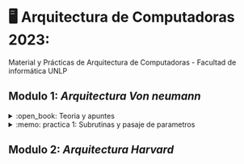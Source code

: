 # :desktop_computer: Arquitectura de Computadoras 2023:
<p>Material y Prácticas de Arquitectura de Computadoras - Facultad de informática UNLP </p>

## Modulo 1:  _Arquitectura Von neumann_ 
<details><summary> :open_book: Teoria y apuntes </summary>
  <ul>
   <li><p><a href= "https://github.com/biancaDefelipe/UNLP/blob/main/ARQUITECTURA/TEORIAS/Arquitectura%20de%20Computadoras%20A%C3%B1o%202007.pdf"> Repaso oc pila y subrutinas</a></p></li> 
  </ul>
  <li><p><a href= "https://github.com/biancaDefelipe/UNLP/blob/main/ARQUITECTURA/TEORIAS/Arq%20clase2%20Interrupciones.pdf">Interrupciones</a></p></li>
</details>
<details><summary> :memo: practica 1: Subrutinas y pasaje de parametros</summary> 
<ul>
    <li><p><a href="https://github.com/biancaDefelipe/UNLP/blob/main/ARQUITECTURA/PRACTICAS/practica%201/ejercicio_1.txt">ejercicio 1</a></p>
    </li>
    <li><p><a href="https://github.com/biancaDefelipe/UNLP/blob/main/ARQUITECTURA/PRACTICAS/practica%201/ejercicio_2.txt" >ejercicio 2</a></p>
    </li>
    <li><p><a href="https://github.com/biancaDefelipe/UNLP/blob/main/ARQUITECTURA/PRACTICAS/practica%201/ejercicio_3.txt">ejercicio 3</a></p>
    </li>
    <li><p><a href="https://github.com/biancaDefelipe/UNLP/blob/main/ARQUITECTURA/PRACTICAS/practica%201/ejercicio_4.txt">ejercicio 4</a></p>
    </li>
    <li><p><a href="https://github.com/biancaDefelipe/UNLP/blob/main/ARQUITECTURA/PRACTICAS/practica%201/ejercicio_5.asm">ejercicio 5</a></p>
    </li>
    <li><p><a href="https://github.com/biancaDefelipe/UNLP/blob/main/ARQUITECTURA/PRACTICAS/practica%201/ejercicio_6.asm" >ejercicio 6</a></p>
    </li>
    <li><p><a >ejercicio 7</a></p>
    </li>
    <li><p><a href="https://github.com/biancaDefelipe/UNLP/blob/main/ARQUITECTURA/PRACTICAS/practica%201/ejercicio_8.asm" >ejercicio 8</a></p>
    </li>
  
</ul>
   
</details>


## Modulo 2:  _Arquitectura Harvard_ 

